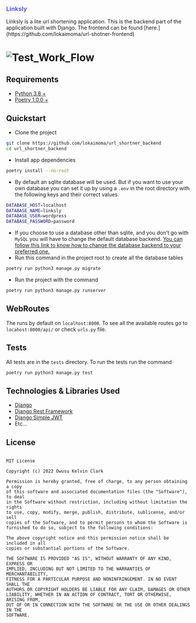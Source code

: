 <h3 style='color: #5754FE'>Linksly</h3>
Linksly is a lite url shortening application.
This is the backend part of the application built with
Django. The frontend can be found [here.](https://github.com/lokaimoma/url-shotner-frontend)

# ![Test_Work_Flow](https://github.com/lokaimoma/url_shortner_backend/actions/workflows/test_runner.yml/badge.svg)

## Requirements

+ [Python 3.8 +](https://www.python.org/downloads/)
+ [Poetry 1.0.0 +](https://python-poetry.org/docs/#installation)

## Quickstart

+ Clone the project

```bash
git clone https://github.com/lokaimoma/url_shortner_backend
cd url_shortner_backend
```

+ Install app dependencies

```bash
poetry install --no-root
```

+ By default an sqlite database will be used. But if you want to
  use your own database you can set it up by using a `.env` in the
  root directory with the following keys and their correct values.

```bash
DATABASE_HOST=localhost
DATABASE_NAME=linksly
DATABASE_USER=wordpress
DATABASE_PASSWORD=password
```

+ If you choose to use a database other than sqlite, and you don't
  go with `MySQL` you will have to change the default database backend.
  [You can follow this link to know how to change the database backend to your preferred one.](https://docs.djangoproject.com/en/4.0/ref/databases/)
+ Run this command in the project root to create all the database tables
```bash
poetry run python3 manage.py migrate
```
+ Run the project with the command
```bash
poetry run python3 manage.py runserver
```

## WebRoutes
The runs by default on `localhost:8000`. To see all the available routes go
to `locahost:8000/api/` or check `urls.py` file.

## Tests
All tests are in the `tests` directory. To run the tests run the command
```bash
poetry run python3 manage.py test
```
## Technologies & Libraries Used
+ [Django](https://www.djangoproject.com/)
+ [Django Rest Framework](https://www.django-rest-framework.org/)
+ [Django Simple JWT](https://django-rest-framework-simplejwt.readthedocs.io/en/latest/)
+ Etc...

## License
```
      
MIT License

Copyright (c) 2022 Owusu Kelvin Clark

Permission is hereby granted, free of charge, to any person obtaining a copy
of this software and associated documentation files (the "Software"), to deal
in the Software without restriction, including without limitation the rights
to use, copy, modify, merge, publish, distribute, sublicense, and/or sell
copies of the Software, and to permit persons to whom the Software is
furnished to do so, subject to the following conditions:

The above copyright notice and this permission notice shall be included in all
copies or substantial portions of the Software.

THE SOFTWARE IS PROVIDED "AS IS", WITHOUT WARRANTY OF ANY KIND, EXPRESS OR
IMPLIED, INCLUDING BUT NOT LIMITED TO THE WARRANTIES OF MERCHANTABILITY,
FITNESS FOR A PARTICULAR PURPOSE AND NONINFRINGEMENT. IN NO EVENT SHALL THE
AUTHORS OR COPYRIGHT HOLDERS BE LIABLE FOR ANY CLAIM, DAMAGES OR OTHER
LIABILITY, WHETHER IN AN ACTION OF CONTRACT, TORT OR OTHERWISE, ARISING FROM,
OUT OF OR IN CONNECTION WITH THE SOFTWARE OR THE USE OR OTHER DEALINGS IN THE
SOFTWARE.
```
